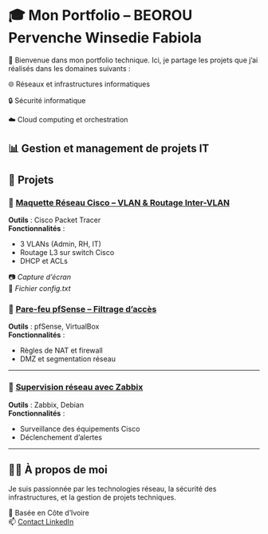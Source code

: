 # 🎓 Mon Portfolio – BEOROU Pervenche Winsedie Fabiola

👋 Bienvenue dans mon portfolio technique. Ici, je partage les projets que j’ai réalisés dans les domaines suivants :  

🌐 Réseaux et infrastructures informatiques

🔒 Sécurité informatique

☁️ Cloud computing et orchestration

📊 Gestion et management de projets IT
---

## 📁 Projets

### 🔹 [Maquette Réseau Cisco – VLAN & Routage Inter-VLAN](./projets/maquette_vlan/)
**Outils** : Cisco Packet Tracer  
**Fonctionnalités** :
- 3 VLANs (Admin, RH, IT)
- Routage L3 sur switch Cisco
- DHCP et ACLs

📷 *Capture d’écran*  
📝 *Fichier config.txt*



### 🔹 [Pare-feu pfSense – Filtrage d’accès](./projets/firewall_pfsense/)
**Outils** : pfSense, VirtualBox  
**Fonctionnalités** :
- Règles de NAT et firewall
- DMZ et segmentation réseau

---

### 🔹 [Supervision réseau avec Zabbix](./projets/supervision_zabbix/)
**Outils** : Zabbix, Debian  
**Fonctionnalités** :
- Surveillance des équipements Cisco
- Déclenchement d’alertes

---

## 👩‍💻 À propos de moi

Je suis passionnée par les technologies réseau, la sécurité des infrastructures, et la gestion de projets techniques.

📍 Basée en Côte d’Ivoire  
📫 [Contact LinkedIn](https://www.linkedin.com/in/pervenche-winsedie-fabiola-beorou-a89a02182)  
